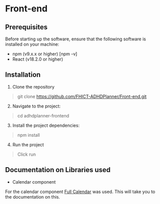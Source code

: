 # Front-end
## Prerequisites
Before starting up the software, ensure that the following software is installed on your machine:
- npm (v9.x.x or higher) [npm -v]
- React (v18.2.0 or higher)

## Installation
1. Clone the repository 
> git clone https://github.com/FHICT-ADHDPlanner/Front-end.git
2. Navigate to the project:
> cd adhdplanner-frontend
3. Install the project dependencies:
> npm install 
4. Run the project
> Click run 

## Documentation on Libraries used
- Calendar component

For the calendar component [Full Calendar](https://fullcalendar.io/docs#toc) was used. This will take you to the documentation on this.



